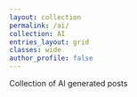 ```yaml
---
layout: collection
permalink: /ai/
collection: AI
entries_layout: grid
classes: wide
author_profile: false
---
```


Collection of AI generated posts